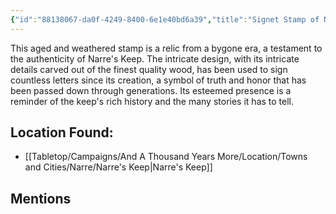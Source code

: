 ```yaml
---
{"id":"88138067-da0f-4249-8400-6e1e40bd6a39","title":"Signet Stamp of Narre's Keep","description":"This aged and weathered stamp is a relic from a bygone era, a testament to the authenticity of Narre's Keep.","publish":true,"date_created":"Thursday, March 2nd 2023, 5:37:09 pm","date_modified":"Wednesday, April 10th 2024, 8:46:21 pm","cssclasses":["mado-heading"],"path":"Tabletop/Campaigns/And A Thousand Years More/Inventory/Misc/Signet Stamp of Narre's Keep.md","permalink":"/tabletop/campaigns/and-a-thousand-years-more/inventory/misc/signet-stamp-of-narre-s-keep/","PassFrontmatter":true}
---
```



This aged and weathered stamp is a relic from a bygone era, a testament to the authenticity of Narre's Keep. The intricate design, with its intricate details carved out of the finest quality wood, has been used to sign countless letters since its creation, a symbol of truth and honor that has been passed down through generations. Its esteemed presence is a reminder of the keep's rich history and the many stories it has to tell.

## Location Found:

- [[Tabletop/Campaigns/And A Thousand Years More/Location/Towns and Cities/Narre/Narre's Keep\|Narre's Keep]]

## Mentions


